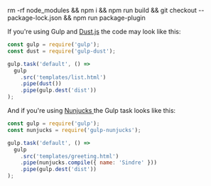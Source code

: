rm -rf node_modules && npm i && npm run build && git checkout -- package-lock.json && npm run package-plugin

If you're using Gulp and [Dust.js](http://www.dustjs.com/) the code may look like this:

```javascript
const gulp = require('gulp');
const dust = require('gulp-dust');

gulp.task('default', () =>
  gulp
    .src('templates/list.html')
    .pipe(dust())
    .pipe(gulp.dest('dist'))
);
```

And if you're using [Nunjucks ](https://mozilla.github.io/nunjucks/) the Gulp task looks like this:

```javascript
const gulp = require('gulp');
const nunjucks = require('gulp-nunjucks');

gulp.task('default', () =>
  gulp
    .src('templates/greeting.html')
    .pipe(nunjucks.compile({ name: 'Sindre' }))
    .pipe(gulp.dest('dist'))
);
```
